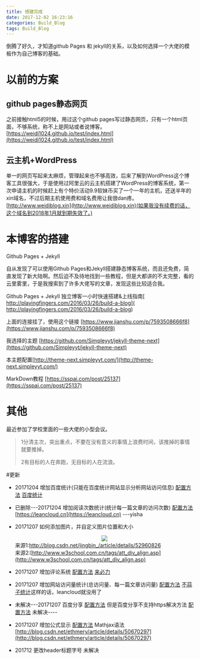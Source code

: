 ```yaml
---
title: 搭建完成
date: 2017-12-02 16:23:16
categories: Build_Blog
tags: Build_Blog
---
```



倒腾了好久，才知道github Pages 和 jekyll的关系，以及如何选择一个大佬的模板作为自己博客的基础。


# 以前的方案
## github pages静态网页
之前接触html5的时候，用过这个github pages写过静态网页，只有一个html页面，不够系统，称不上是网站或者说博客。[https://weidi1024.github.io/test/index.html](https://weidi1024.github.io/test/index.html)
## 云主机+WordPress
单一的网页写起来太麻烦，管理起来也不够高效，后来了解到WordPress这个博客工具很强大，于是使用过阿里云的云主机搭建了WordPress的博客系统，第一次申请主机的时候赶上有个特价活动9.9软妹币买了一个一年的主机，还送半年的xin域名，不过后期主机使用费和域名费用让我很dan疼。[http://www.weidiblog.xin](http://www.weidiblog.xin)(如果我没有续费的话，这个域名到2018年1月就到期失效了。)

# 本博客的搭建
 Github Pages + Jekyll
 
自从发现了可以使用Github Pages和Jekyll搭建静态博客系统，而且还免费，简直发现了新大陆啊。然后迫不及待地找到一些教程，但是大都讲的不太完整，看的云里雾里，于是我搜索到了许多大佬写的文章，发现这些比较适合我。

Github Pages + Jekyll 独立博客一小时快速搭建&上线指南[ http://playingfingers.com/2016/03/26/build-a-blog]( http://playingfingers.com/2016/03/26/build-a-blog)

上面的连接挂了，使用这个链接 [https://www.jianshu.com/p/7593508666f8](https://www.jianshu.com/p/7593508666f8)

我选择的主题 [https://github.com/Simpleyyt/jekyll-theme-next](https://github.com/Simpleyyt/jekyll-theme-next)

本主题配置[http://theme-next.simpleyyt.com/](http://theme-next.simpleyyt.com/)

MarkDown教程 [https://sspai.com/post/25137](https://sspai.com/post/25137)

# 其他
最近参加了学校里面的一些大佬的小型会议。
>1分清主次，突出重点，不要在没有意义的事情上浪费时间，该推掉的事情就要推掉。
>
>2有目标的人在奔跑，无目标的人在流浪。


#更新
- 20171204 增加百度统计(只能在百度统计网站显示分析网站访问信息)
[配置方法](http://theme-next.simpleyyt.com/third-party-services.html#analytics-baidu)
[百度统计](https://tongji.baidu.com) 

- 已删除---20171204 增加阅读次数统计(统计每一篇文章的访问次数)
[配置方法](http://theme-next.simpleyyt.com/third-party-services.html#leanclound-page-views) 
[https://leancloud.cn](https://leancloud.cn) ---yisha

- 20171207 如何添加图片，并自定义图片位置和大小<div align=center> <img src="https://weidi1024.github.io/images/***.png" height="*%" /> </div>
来源1:[http://blog.csdn.net/jingbin_/article/details/52960826 ](http://blog.csdn.net/jingbin_/article/details/52960826)   
来源2:[http://www.w3school.com.cn/tags/att_div_align.asp](http://www.w3school.com.cn/tags/att_div_align.asp)

- 20171207 增加评论系统
[配置方法](http://theme-next.simpleyyt.com/third-party-services.html#livere) 
[来必力](https://livere.com/) 

- 20171207 增加网站访问量统计(总访问量、每一篇文章访问量)
[配置方法](http://theme-next.simpleyyt.com/third-party-services.html#analytics-busuanzi)
[不蒜子统计](http://busuanzi.ibruce.info/)这样的话，leancloud就没用了

- 未解决---20171207 百度分享 [配置方法](http://theme-next.simpleyyt.com/third-party-services.html#share-baidu) 
但是百度分享不支持https解决方法 [配置方法](https://github.com/hrwhisper/baiduShare)
未解决----



- 20171207 增加公式显示 [配置方法](http://theme-next.simpleyyt.com/third-party-services.html#mathjax)  Mathjax语法[http://blog.csdn.net/ethmery/article/details/50670297](http://blog.csdn.net/ethmery/article/details/50670297)

- 201712  更改header标题字号 未解决